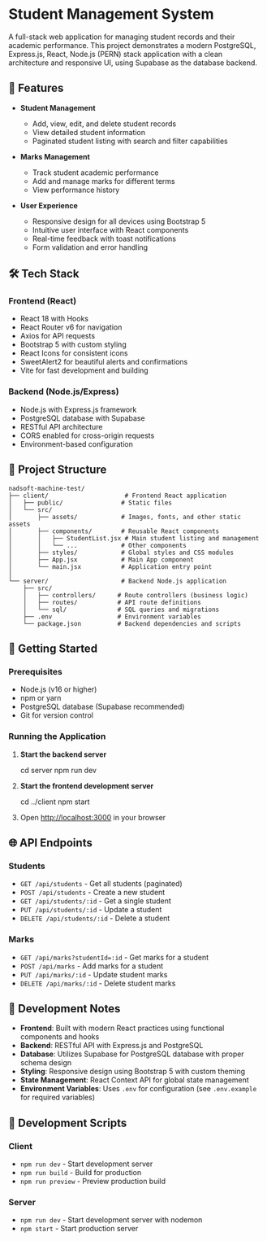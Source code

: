 # Student Management System

A full-stack web application for managing student records and their academic performance. This project demonstrates a modern PostgreSQL, Express.js, React, Node.js (PERN) stack application with a clean architecture and responsive UI, using Supabase as the database backend.

## 🚀 Features

- **Student Management**
  - Add, view, edit, and delete student records
  - View detailed student information
  - Paginated student listing with search and filter capabilities

- **Marks Management**
  - Track student academic performance
  - Add and manage marks for different terms
  - View performance history

- **User Experience**
  - Responsive design for all devices using Bootstrap 5
  - Intuitive user interface with React components
  - Real-time feedback with toast notifications
  - Form validation and error handling

## 🛠️ Tech Stack

### Frontend (React)
- React 18 with Hooks
- React Router v6 for navigation
- Axios for API requests
- Bootstrap 5 with custom styling
- React Icons for consistent icons
- SweetAlert2 for beautiful alerts and confirmations
- Vite for fast development and building

### Backend (Node.js/Express)
- Node.js with Express.js framework
- PostgreSQL database with Supabase
- RESTful API architecture
- CORS enabled for cross-origin requests
- Environment-based configuration

## 📁 Project Structure

```
nadsoft-machine-test/
├── client/                     # Frontend React application
│   ├── public/                # Static files
│   └── src/
│       ├── assets/            # Images, fonts, and other static assets
│       ├── components/        # Reusable React components
│       │   ├── StudentList.jsx # Main student listing and management
│       │   └── ...            # Other components
│       ├── styles/            # Global styles and CSS modules
│       ├── App.jsx            # Main App component
│       └── main.jsx           # Application entry point
│
└── server/                    # Backend Node.js application
    ├── src/
    │   ├── controllers/      # Route controllers (business logic)
    │   ├── routes/           # API route definitions
    │   └── sql/              # SQL queries and migrations
    ├── .env                  # Environment variables
    └── package.json          # Backend dependencies and scripts
```

## 🚀 Getting Started

### Prerequisites
- Node.js (v16 or higher)
- npm or yarn
- PostgreSQL database (Supabase recommended)
- Git for version control


### Running the Application

1. **Start the backend server**
 
   cd server
   npm run dev

2. **Start the frontend development server**
  
   cd ../client
   npm start
  

3. Open [http://localhost:3000](http://localhost:3000) in your browser

## 🌐 API Endpoints

### Students
- `GET /api/students` - Get all students (paginated)
- `POST /api/students` - Create a new student
- `GET /api/students/:id` - Get a single student
- `PUT /api/students/:id` - Update a student
- `DELETE /api/students/:id` - Delete a student

### Marks
- `GET /api/marks?studentId=:id` - Get marks for a student
- `POST /api/marks` - Add marks for a student
- `PUT /api/marks/:id` - Update student marks
- `DELETE /api/marks/:id` - Delete student marks

## 📝 Development Notes

- **Frontend**: Built with modern React practices using functional components and hooks
- **Backend**: RESTful API with Express.js and PostgreSQL
- **Database**: Utilizes Supabase for PostgreSQL database with proper schema design
- **Styling**: Responsive design using Bootstrap 5 with custom theming
- **State Management**: React Context API for global state management
- **Environment Variables**: Uses `.env` for configuration (see `.env.example` for required variables)

## 🔧 Development Scripts

### Client
- `npm run dev` - Start development server
- `npm run build` - Build for production
- `npm run preview` - Preview production build

### Server
- `npm run dev` - Start development server with nodemon
- `npm start` - Start production server

